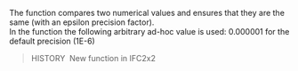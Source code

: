 ﻿The function compares two numerical values and ensures that they are the same (with an epsilon precision factor).  
In the function the following arbitrary ad-hoc value is used: 0.000001 for the default precision (1E-6)

> HISTORY&nbsp; New function in IFC2x2
